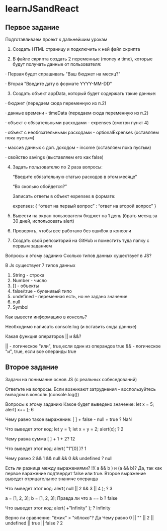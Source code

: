 # learnJSandReact

## Первое задание 

Подготавливаем проект к дальнейшим урокам

1) Создать HTML страницу и подключить к ней файл скрипта

2) В файле скрипта создать 2 переменные (money и time), которые будут получать данные от пользователя:

·      Первая будет спрашивать "Ваш бюджет на месяц?"

·      Вторая "Введите дату в формате YYYY-MM-DD"

3) Создать объект appData, который будет содержать такие данные:

·      бюджет (передаем сюда переменную из п.2)

·      данные времени - timeData (передаем сюда переменную из п.2)

·      объект с обязательными расходами - expenses (смотри пункт 4)

·      объект с необязательными расходами - optionalExpenses (оставляем пока пустым)

·      массив данных с доп. доходом - income (оставляем пока пустым)

·      свойство savings (выставляем его как false)

4) Задать пользователю по 2 раза вопросы:

    “Введите обязательную статью расходов в этом месяце”

    “Во сколько обойдется?”

    Записать ответы в объект expenses в формате: 

    expenses: {
    “ответ на первый вопрос” : “ответ на второй вопрос”
    }
5) Вывести на экран пользователя бюджет на 1 день (брать месяц за 30 дней, использовать alert)

6) Проверить, чтобы все работало без ошибок в консоли

7) Создать свой репозиторий на GitHub и поместить туда папку с первым заданием

Вопросы к этому заданию
Сколько типов данных существует в JS?

В Js существует 7 типов данных 
1) String - строка
2) Number - число 
3) [] - объекты 
4) false/true - буленивый типо
5) undefined - переменная есть, но не задано значение
6) null
7) Symbol

Как вывести информацию в консоль?

Необходимо написать console.log (и вставить сюда данные)

Какая функция операторов || и &&?

|| - логическое "или", true,если один из операндов true
&& - логическое "и", true, если все операнды true



## Второе задание 

Задачи на понимание основ JS (с реальных собеседований)

Ответьте на вопросы. Если возникают затруднения - воспользуйтесь выводом в консоль (console.log())

Вопросы к этому заданию
Какое будет выведено значение: let x = 5; alert( x++ );  6

Чему равно такое выражение: [ ] + false - null + true ? NaN

Что выведет этот код: let y = 1; let x = y = 2; alert(x); ? 2

Чему равна сумма [ ] + 1 + 2? 12

Что выведет этот код: alert( "1"[0] )? 1

Чему равно 2 && 1 && null && 0 && undefined ? null

Есть ли разница между выражениями? !!( a && b ) и (a && b)? Да, так как первое варажение подтвердит false или true. Второе выражение выведет отрицательное знаниче операнда 

Что выведет этот код: alert( null || 2 && 3 || 4 ); ? 3

a = [1, 2, 3]; b = [1, 2, 3]; Правда ли что a == b ? false

Что выведет этот код: alert( +"Infinity" ); ? Infinity

Верно ли сравнение: "ёжик" > "яблоко"? Да
Чему равно 0 || "" || 2 || undefined || true || falsе ? 2